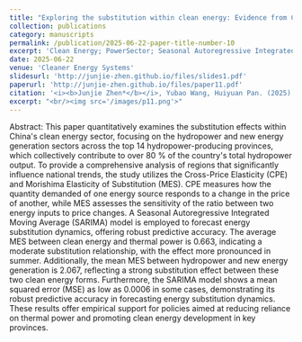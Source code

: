 ```yaml
---
title: "Exploring the substitution within clean energy: Evidence from China's top 14 hydropower provinces"
collection: publications
category: manuscripts
permalink: /publication/2025-06-22-paper-title-number-10
excerpt: 'Clean Energy; PowerSector; Seasonal Autoregressive Integrated Moving Average (SARIMA); Substitution Effect'
date: 2025-06-22
venue: 'Cleaner Energy Systems'
slidesurl: 'http://junjie-zhen.github.io/files/slides1.pdf'
paperurl: 'http://junjie-zhen.github.io/files/paper11.pdf'
citation: '<i><b>Junjie Zhen*</b></i>, Yubao Wang, Huiyuan Pan. (2025). &quot;The coupling coordination of energy technology and energy allocation efficiency in China: Based on efficiency decomposition modeling.&quot; <i>Environment, Development and Sustainability</i>.  https://doi.org/10.1007/s10668-025-06441-8'
excerpt: "<br/><img src='/images/p11.png'>"
---
```


Abstract: This paper quantitatively examines the substitution effects within China's clean energy sector, focusing on the hydropower and new energy generation sectors across the top 14 hydropower-producing provinces, which collectively contribute to over 80 % of the country's total hydropower output. To provide a comprehensive analysis of regions that significantly influence national trends, the study utilizes the Cross-Price Elasticity (CPE) and Morishima Elasticity of Substitution (MES). CPE measures how the quantity demanded of one energy source responds to a change in the price of another, while MES assesses the sensitivity of the ratio between two energy inputs to price changes. A Seasonal Autoregressive Integrated Moving Average (SARIMA) model is employed to forecast energy substitution dynamics, offering robust predictive accuracy. The average MES between clean energy and thermal power is 0.663, indicating a moderate substitution relationship, with the effect more pronounced in summer. Additionally, the mean MES between hydropower and new energy generation is 2.067, reflecting a strong substitution effect between these two clean energy forms. Furthermore, the SARIMA model shows a mean squared error (MSE) as low as 0.0006 in some cases, demonstrating its robust predictive accuracy in forecasting energy substitution dynamics. These results offer empirical support for policies aimed at reducing reliance on thermal power and promoting clean energy development in key provinces.
